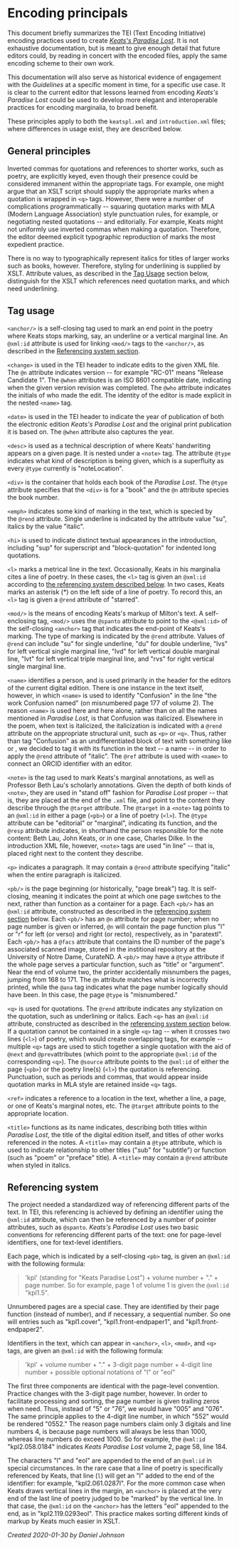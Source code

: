 # Encoding principals

This document briefly summarizes the TEI (Text Encoding Initiative) encoding practices used to create *[Keats's Paradise Lost](https://keatslibrary.org/paradise-lost/)*. It is not exhaustive documentation, but is meant to give enough detail that future editors could, by reading in concert with the encoded files, apply the same encoding scheme to their own work. 

This documentation will also serve as historical evidence of engagement with the *Guidelines* at a specific moment in time, for a specific use case. It is clear to the current editor that lessons learned from encoding *Keats's Paradise Lost* could be used to develop more elegant and interoperable practices for encoding marginalia, to broad benefit.

These principles apply to both the `keatspl.xml` and `introduction.xml` files; where differences in usage exist, they are described below.

## General principles

Inverted commas for quotations and references to shorter works, such as poetry, are explicitly keyed, even though their presence could be considered immanent within the appropriate tags. For example, one might argue that an XSLT script should supply the appropriate marks when a quotation is wrapped in `<q>` tags. However, there were a number of complications programmatically -- squaring quotation marks with MLA (Modern Language Association) style punctuation rules, for example, or negotiating nested quotations -- and editorially. For example, Keats might not uniformly use inverted commas when making a quotation. Therefore, the editor deemed explicit typographic reproduction of marks the most expedient practice. 

There is no way to typographically represent italics for titles of larger works such as books, however. Therefore, styling for underlining is supplied by XSLT. Attribute values, as described in the [Tag Usage](#tag-usage) section below, distinguish for the XSLT which references need quotation marks, and which need underlining. 

## Tag usage

`<anchor/>` is a self-closing tag used to mark an end point in the poetry where Keats stops marking, say, an underline or a vertical marginal line. An `@xml:id` attribute is used for linking `<mod/>` tags to the `<anchor/>`, as described in the [Referencing system section](#referencing-system).

`<change>` is used in the TEI header to indicate edits to the given XML file. The `@n` attribute indicates version -- for example "RC-01" means "Release Candidate 1". The `@when` attributes is an ISO 8601 compatible date, indicating when the given version revision was completed. The `@who` attribute indicates the initials of who made the edit. The identity of the editor is made explicit in the nested `<name>` tag.

`<date>` is used in the TEI header to indicate the year of publication of both the electronic edition *Keats's Paradise Lost* and the original print publication it is based on. The `@when` attribute also captures the year.

`<desc>` is used as a technical description of where Keats' handwriting appears on a given page. It is nested under a `<note>` tag. The attribute `@type` indicates what kind of description is being given, which is a superfluity as every `@type` currently is "noteLocation".

`<div>` is the container that holds each book of the *Paradise Lost*. The `@type` attribute specifies that the `<div>` is for a "book" and the `@n` attribute species the book number.

`<emph>` indicates some kind of marking in the text, which is specied by the `@rend` attribute. Single underline is indicated by the attribute value "su", italics by the value "italic".

`<hi>` is used to indicate distinct textual appearances in the introduction, including "sup" for superscript and "block-quotation" for indented long quotations.

`<l>` marks a metrical line in the text. Occasionally, Keats in his marginalia cites a line of poetry. In these cases, the `<l>` tag is given an `@xml:id` according to [the referencing system described below](#referencing_system). In two cases, Keats marks an asterisk (*) on the left side of a line of poetry. To record this, an `<l>` tag is given a `@rend` attribute of "starred".

`<mod/>` is the means of encoding Keats's markup of Milton's text. A self-enclosing tag, `<mod/>` uses the `@spanto` attribute to point to the `<@xml:id>` of the self-closing `<anchor>` tag that indicates the end-point of Keats's marking. The type of marking is indicated by the `@rend` attribute. Values of `@rend` can include "su" for single underline, "du" for double underline, "lvs" for left vertical single marginal line, "lvd" for left vertical double marginal line, "lvt" for left vertical triple marginal line, and "rvs" for right vertical single marginal line.

`<name>` identifies a person, and is used primarily in the header for the editors of the current digital edition. There is one instance in the text itself, however, in which `<name>` is used to identify "Confusion" in the line "the work Confusion named" (on misnumbered page 177 of volume 2). The reason `<name>` is used here and here alone, rather than on all the names mentioned in *Paradise Lost*, is that Confusion was italicized. Elsewhere in the poem, when text is italicized, the italicization is indicated with a `@rend` attribute on the appropriate structural unit, such as `<p>` or `<q>`. Thus, rather than tag "Confusion" as an undifferentiated block of text with something like <ab> or <emph>, we decided to tag it with its function in the text -- a name -- in order to apply the `@rend` attribute of "italic". The `@ref` attribute is used with `<name>` to connect an ORCID identifier with an editor.

`<note>` is the tag used to mark Keats's marginal annotations, as well as Professor Beth Lau's scholarly annotations. Given the depth of both kinds of `<note>`, they are used in "stand off" fashion for *Paradise Lost* proper -- that is, they are placed at the end of the `.xml` file, and point to the content they describe through the `@target` attribute. The `@target` in a `<note>` tag points to an `@xml:id` in either a page (`<pb>`) or a line of poetry (`<l>`). The `@type` attribute can be "editorial" or "marginal", indicating its function, and the `@resp` attribute indicates, in shorthand the person responsible for the note content: Beth Lau, John Keats, or in one case, Charles Dilke. In the introduction XML file, however, `<note>` tags are used "in line" -- that is, placed right next to the content they describe. 

`<p>` indicates a paragraph. It may contain a `@rend` attribute specifying "italic" when the entire paragraph is italicized.

`<pb/>` is the page beginning (or historically, "page break") tag. It is self-closing, meaning it indicates the point at which one page switches to the next, rather than function as a container for a page. Each `<pb/>` has an `@xml:id` attribute, constructed as described in the [referencing system section](#referencing-system) below. Each `<pb/>` has an `@n` attribute for page number; when no page number is given or inferred, `@n` will contain the page function plus "l" or "r" for left (or verso) and right (or recto), respectively, as in "paratextl". Each `<pb/>` has a `@facs` attribute that contains the ID number of the page's associated scanned image, stored in the institional repository at the University of Notre Dame, CurateND. A `<pb/>` may have a `@type` attribute if the whole page serves a particular function, such as "title" or "argument". Near the end of volume two, the printer accidentally misnumbers the pages, jumping from 168 to 171. The `@n` attribute matches what is incorrectly printed, while the `@ana` tag indicates what the page number logically should have been. In this case, the page `@type` is "misnumbered."

`<q>` is used for quotations. The `@rend` attribute indicates any stylization on the quotation, such as underlining or italics. Each `<q>` has an `@xml:id` attribute, constructed as described in the [referencing system section](#referencing-system) below. If a quotation cannot be contained in a single `<q>` tag -- when it crosses two lines (`<l>`) of poetry, which would create overlapping tags, for example -- multiple `<q>` tags are used to stich together a single quotation with the aid of `@next` and `@prev`attributes (which point to the appropriate `@xml:id` of the corresponding `<q>`). The `@source` attribute points to the `@xml:id` of either the page (`<pb>`) or the poetry line(s) (`<l>`) the quotation is referencing. Punctuation, such as periods and commas, that would appear inside quotation marks in MLA style are retained inside `<q>` tags.

`<ref>` indicates a reference to a location in the text, whether a line, a page, or one of Keats's marginal notes, etc. The `@target` attribute points to the appropriate location.

`<title>` functions as its name indicates, describing both titles within *Paradise Lost*, the title of the digital edition itself, and titles of other works referenced in the notes. A `<title>` may contain a `@type` attribute, which is used to indicate relationship to other titles ("sub" for "subtitle") or function (such as "poem" or "preface" title). A `<title>` may contain a `@rend` attribute when styled in italics.

## Referencing system

The project needed a standardized way of referencing different parts of the text. In TEI, this referencing is achieved by defining an identifier using the `@xml:id` attribute, which can then be referenced by a number of pointer attributes, such as `@spanto`. *Keats's Paradise Lost* uses two basic conventions for referencing different parts of the text: one for page-level identifiers, one for text-level identifiers. 

Each page, which is indicated by a self-closing `<pb>` tag, is given an `@xml:id` with the following formula:

> 'kpl' (standing for "Keats Paradise Lost") + volume number + "." + page number. So for example, page 1 of volume 1 is given the `@xml:id` "kpl1.5". 

Unnumbered pages are a special case. They are identified by their page function (instead of number), and if necessary, a sequential number. So one will entries such as "kpl1.cover", "kpl1.front-endpaper1", and "kpl1.front-endpaper2".

Identifiers in the text, which can appear in `<anchor>`, `<l>`, `<mod>`, and `<q>` tags, are given an `@xml:id` with the following formula: 

>'kpl' + volume number + "." + 3-digit page number + 4-digit line number + possible optional notations of "l" or "eol"

The first three components are identical with the page-level convention. Practice changes with the 3-digit page number, however. In order to facilitate processing and sorting, the page number is given trailing zeros when need. Thus, instead of "5" or "76", we would have "005" and "076". The same principle applies to the 4-digit line number, in which "552" would be rendered "0552." The reason page numbers claim only 3 digitals and line numbers 4, is because page numbers will always be less than 1000, whereas line numbers do exceed 1000. So for example, the `@xml:id` "kpl2.058.0184" indicates *Keats Paradise Lost* volume 2, page 58, line 184. 

The characters "l" and "eol" are appended to the end of an `@xml:id` in special circumstances. In the rare case that a line of poetry is specifically referenced by Keats, that line (`l`) will get an "l" added to the end of the identifier: for example, "kpl2.061.0287l". For the more common case when Keats draws vertical lines in the margin, an `<anchor>` is placed at the very end of the last line of poetry judged to be "marked" by the vertical line. In that case, the `@xml:id` on the `<anchor>` has the letters "eol" appended to the end, as in "kpl2.119.0293eol". This practice makes sorting different kinds of markup by Keats much easier in XSLT.

*Created 2020-01-30 by Daniel Johnson*